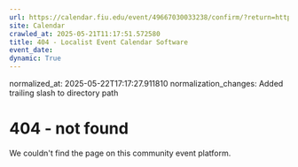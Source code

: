 ```yaml
---
url: https://calendar.fiu.edu/event/49667030033238/confirm/?return=https%3A%2F%2Fcalendar.fiu.edu%2Fevent%2Fthe-us-ai-energy-summit
site: Calendar
crawled_at: 2025-05-21T11:17:51.572580
title: 404 - Localist Event Calendar Software
event_date: 
dynamic: True
---
```

normalized_at: 2025-05-22T17:17:27.911810
normalization_changes: Added trailing slash to directory path

# 404 - not found
We couldn't find the page on this community event platform.
